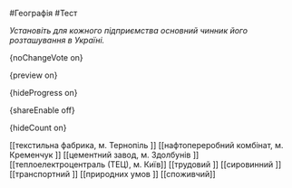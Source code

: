 #Географія #Тест

*Установіть для кожного підприємства основний чинник його розташування в Україні.*

{noChangeVote on}

{preview on}

{hideProgress on}

{shareEnable off}

{hideCount on}

[[текстильна фабрика, м. Тернопіль ]]
[[нафтопереробний комбінат, м. Кременчук ]]
[[цементний завод, м. Здолбунів ]]
[[теплоелектроцентраль (ТЕЦ), м. Київ]]
[[трудовий ]]
[[сировинний ]]
[[транспортний ]]
[[природних умов ]]
[[споживчий]]
